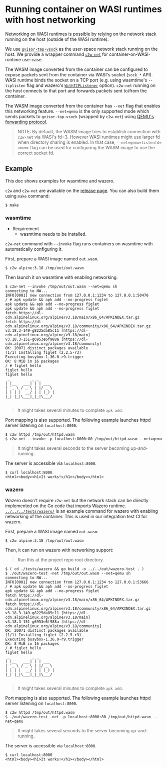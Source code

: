 # Running container on WASI runtimes with host networking

Networking on WASI runtimes is possible by relying on the network stack running on the host (outside of the WASI runtime).

We use [`gvisor-tap-vsock`](https://github.com/containers/gvisor-tap-vsock) as the user-space network stack running on the host.
We provide a wrapper command [`c2w-net`](../../../cmd/c2w-net/) for container-on-WASI-runtime use-case.

The WASM image converted from the container can be configured to expose packets sent from the container via WASI's socket (`sock_*` API).
WASI runtime binds the socket on a TCP port (e.g. using wasmtime's `--tcplisten` flag and wazero's [`WithTCPListener`](https://github.com/tetratelabs/wazero/blob/405a5c9daca906cc8f52ee13e16511f44ae79557/experimental/sock/sock.go#L31) option).
`c2w-net` running on the host connects to that port and forwards packets sent to/from the container.

The WASM image converted from the container has `--net` flag that enables this networking feature.
`--net=qemu` is the only supported mode which sends packets to `gvisor-tap-vsock` (wrapped by `c2w-net`) using [QEMU's forwarding protocol](https://github.com/containers/gvisor-tap-vsock#run-with-qemu-linux-or-macos).

> NOTE: By default, the WASM image tries to establish connection with `c2w-net` via WASI's fd=3.
> However WASI runtimes might use larger fd when directory sharing is enabled.
> In that case, `--net=qemu=listenfd=<num>` flag can be used for configuring the WASM image to use the correct socket fd.

## Example

This doc shows examples for wasmtime and wazero.

`c2w` and `c2w-net` are available on the [release page](https://github.com/ktock/container2wasm/releases).
You can also build them using `make` command:

```
$ make
```

### wasmtime

- Requirement
  - wasmtime needs to be installed.

`c2w-net` command with `--invoke` flag runs containers on wasmtime with automatically configuring it.

First, prepare a WASI image named `out.wasm`.

```
$ c2w alpine:3.18 /tmp/out/out.wasm
```

Then launch it on wasmtime with enabling networking.

```console
$ c2w-net --invoke /tmp/out/out.wasm --net=qemu sh
connecting to NW...
INFO[0001] new connection from 127.0.0.1:1234 to 127.0.0.1:50470 
/ # apk update && apk add --no-progress figlet
apk update && apk add --no-progress figlet
apk update && apk add --no-progress figlet
fetch https://dl-cdn.alpinelinux.org/alpine/v3.18/main/x86_64/APKINDEX.tar.gz
fetch https://dl-cdn.alpinelinux.org/alpine/v3.18/community/x86_64/APKINDEX.tar.gz
v3.18.3-149-g8225da85c11 [https://dl-cdn.alpinelinux.org/alpine/v3.18/main]
v3.18.3-151-g6953e6f988a [https://dl-cdn.alpinelinux.org/alpine/v3.18/community]
OK: 20071 distinct packages available
(1/1) Installing figlet (2.2.5-r3)
Executing busybox-1.36.0-r9.trigger
OK: 8 MiB in 16 packages
/ # figlet hello
figlet hello
figlet hello
 _          _ _       
| |__   ___| | | ___  
| '_ \ / _ \ | |/ _ \ 
| | | |  __/ | | (_) |
|_| |_|\___|_|_|\___/ 
                      
```

> It might takes several minutes to complete `apk add`.

Port mapping is also supported.
The following example launches httpd server listening on `localhost:8000`.

```
$ c2w httpd /tmp/out/httpd.wasm
$ c2w-net --invoke -p localhost:8000:80 /tmp/out/httpd.wasm --net=qemu
```

> It might takes several seconds to the server becoming up-and-running.

The server is accessible via `localhost:8000`.

```
$ curl localhost:8000
<html><body><h1>It works!</h1></body></html>
```

### wazero

Wazero doesn't require `c2w-net` but the network stack can be directly implemented on the Go code that imports Wazero runtime.
[`../../../tests/wazero/`](../../../tests/wazero/) is an example command for wazero with enabling networking of the container.
This is used in our integration test CI for wazero.

First, prepare a WASI image named `out.wasm`.

```
$ c2w alpine:3.18 /tmp/out/out.wasm
```

Then, it can run on wazero with networking support:

> Run this at the project repo root directory.

```
$ ( cd ./tests/wazero && go build -o ../../out/wazero-test . )
$ ./out/wazero-test -net /tmp/out/out.wasm --net=qemu sh
connecting to NW...
INFO[0001] new connection from 127.0.0.1:1234 to 127.0.0.1:53666 
/ # apk update && apk add --no-progress figlet
apk update && apk add --no-progress figlet
fetch https://dl-cdn.alpinelinux.org/alpine/v3.18/main/x86_64/APKINDEX.tar.gz
fetch https://dl-cdn.alpinelinux.org/alpine/v3.18/community/x86_64/APKINDEX.tar.gz
v3.18.3-149-g8225da85c11 [https://dl-cdn.alpinelinux.org/alpine/v3.18/main]
v3.18.3-151-g6953e6f988a [https://dl-cdn.alpinelinux.org/alpine/v3.18/community]
OK: 20071 distinct packages available
(1/1) Installing figlet (2.2.5-r3)
Executing busybox-1.36.0-r9.trigger
OK: 8 MiB in 16 packages
/ # figlet hello
figlet hello
 _          _ _       
| |__   ___| | | ___  
| '_ \ / _ \ | |/ _ \ 
| | | |  __/ | | (_) |
|_| |_|\___|_|_|\___/ 
                      
```

> It might takes several minutes to complete `apk add`.

Port mapping is also supported.
The following example launches httpd server listening on `localhost:8000`.

```
$ c2w httpd /tmp/out/httpd.wasm
$ ./out/wazero-test -net -p localhost:8000:80 /tmp/out/httpd.wasm --net=qemu
```

> It might takes several seconds to the server becoming up-and-running.

The server is accessible via `localhost:8000`.

```
$ curl localhost:8000
<html><body><h1>It works!</h1></body></html>
```

